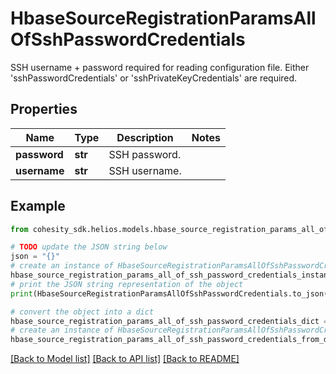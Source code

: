 # HbaseSourceRegistrationParamsAllOfSshPasswordCredentials

SSH username + password required for reading configuration file. Either 'sshPasswordCredentials' or 'sshPrivateKeyCredentials' are required.

## Properties

Name | Type | Description | Notes
------------ | ------------- | ------------- | -------------
**password** | **str** | SSH password. | 
**username** | **str** | SSH username. | 

## Example

```python
from cohesity_sdk.helios.models.hbase_source_registration_params_all_of_ssh_password_credentials import HbaseSourceRegistrationParamsAllOfSshPasswordCredentials

# TODO update the JSON string below
json = "{}"
# create an instance of HbaseSourceRegistrationParamsAllOfSshPasswordCredentials from a JSON string
hbase_source_registration_params_all_of_ssh_password_credentials_instance = HbaseSourceRegistrationParamsAllOfSshPasswordCredentials.from_json(json)
# print the JSON string representation of the object
print(HbaseSourceRegistrationParamsAllOfSshPasswordCredentials.to_json())

# convert the object into a dict
hbase_source_registration_params_all_of_ssh_password_credentials_dict = hbase_source_registration_params_all_of_ssh_password_credentials_instance.to_dict()
# create an instance of HbaseSourceRegistrationParamsAllOfSshPasswordCredentials from a dict
hbase_source_registration_params_all_of_ssh_password_credentials_from_dict = HbaseSourceRegistrationParamsAllOfSshPasswordCredentials.from_dict(hbase_source_registration_params_all_of_ssh_password_credentials_dict)
```
[[Back to Model list]](../README.md#documentation-for-models) [[Back to API list]](../README.md#documentation-for-api-endpoints) [[Back to README]](../README.md)


